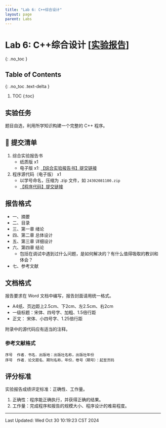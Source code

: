 ```yaml
---
title: "Lab 6: C++综合设计"
layout: page
parent: Labs
---
```


# Lab 6: C++综合设计 \[[实验报告](https://znas.cn/AppH5/share/?nid=KEYDEMJQGA2DCRKHGJBTS&code=T3ZGdm1D9Ga7GGgFTwAkDZzm2qsNsb5TMM7HNEz6tquNdMMgTqYm1m38WkeTlqKMbEEj&mode=file&display=list)\]
{: .no_toc }

## Table of Contents
{: .no_toc .text-delta }

1. TOC
{:toc}

## 实验任务

题目自选，利用所学知识构建一个完整的 C++ 程序。

## 🧾 提交清单

1. 综合实验报告书
	- 纸质版 x1
	- 电子版 x1: [【综合实验报告书】提交链接](https://znas.cn/AppH5/share/collection?code=6lX86Ttcl3LxvVEw0FgZfUiaxvKH2i7wR8x6O7pxm2156tPY4bRSlsOAYTQJntZiN&nid=KEYDEMJQGA2DCRKHGJBTS&mode=file&display=list&type=3)
2. 程序源代码（电子版） x1
	- 以学号命名，压缩为 .zip 文件，如 `24302081100.zip`
	-  [【程序代码】提交链接](https://znas.cn/AppH5/share/collection?code=6lX86Ttcl3LxvVEw0FgZfRwYZjK8m1KAtFt8KxxXvT5ym1jQSPdV9xGCL1bOW2cVUk&nid=KEYDEMJQGA2DCRKHGJBTS&mode=file&display=list&type=3)

## 报告格式

- 一、摘要
- 二、目录
- 三、第一章 绪论
- 四、第二章 总体设计
- 五、第三章 详细设计
- 六、第四章 结论
	- 包括在调试中遇到过什么问题，是如何解决的？有什么值得吸取的教训和体会？  
- 七、参考文献

## 文档格式

报告要求在 Word 文档中编写，报告封面请用统一格式。

- A4纸、页边距上2.5cm、下2cm、左2.5cm、右2cm
- 一级标题：宋体、四号字、加粗、1.5倍行距
- 正文： 宋体、小四号字、1.25倍行距

附录中的源代码应有适当的注释。

### 参考文献格式

```
序号  作者．书名．出版地：出版社名称，出版社年份
序号  作者．论文题名．期刊名称，年份，卷号（期号）：起至页码
```

## 评分标准

实验报告成绩评定标准：正确性、工作量。  

1. 正确性：程序能正确执行，并获得正确的结果。
2. 工作量：完成程序和报告的规模大小、程序设计的难易程度。

---

Last Updated: Wed Oct 30 10:19:23 CST 2024







